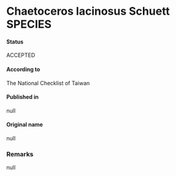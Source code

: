 Chaetoceros lacinosus Schuett SPECIES
=======

#### Status
ACCEPTED

#### According to
The National Checklist of Taiwan

#### Published in
null

#### Original name
null

### Remarks
null